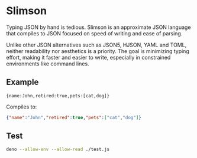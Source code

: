 # Slimson

Typing JSON by hand is tedious. Slimson is an approximate JSON language that
compiles to JSON focused on speed of writing and ease of parsing.

Unlike other JSON alternatives such as JSON5, HJSON, YAML and TOML, neither
readability nor aesthetics is a priority. The goal is minimizing typing effort,
making it faster and easier to write, especially in constrained environments
like command lines.

## Example

```
{name:John,retired:true,pets:[cat,dog]}
```

Compiles to:

```JSON
{"name":"John","retired":true,"pets":["cat","dog"]}
```

## Test

```sh
deno --allow-env --allow-read ./test.js
```
